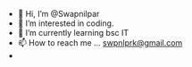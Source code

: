 - 👋 Hi, I’m @Swapnilpar
- 👀 I’m interested in coding.
- 🌱 I’m currently learning bsc IT 
- 📫 How to reach me ... swpnlprk@gmail.com
- 

<!---
Swapnilpar/Swapnilpar is a ✨ special ✨ repository because its `README.md` (this file) appears on your GitHub profile.
You can click the Preview link to take a look at your changes.
--->
